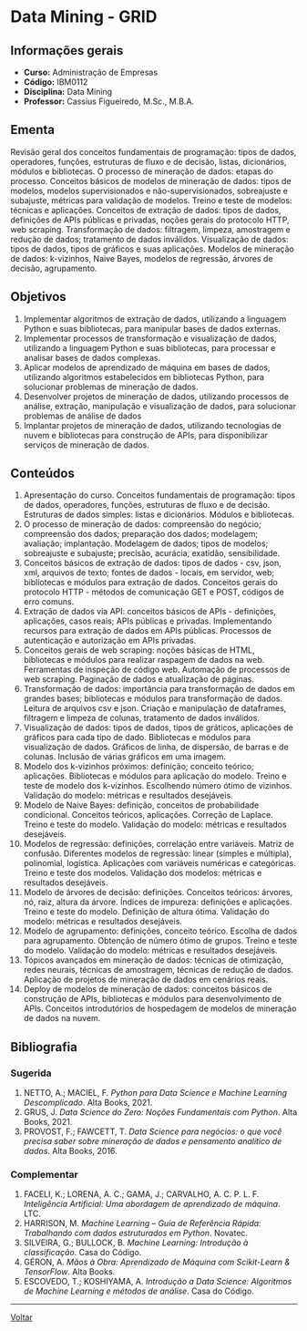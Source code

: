 # Data Mining - GRID

## Informações gerais

- **Curso:** Administração de Empresas
- **Código:** IBM0112
- **Disciplina:** Data Mining
- **Professor:** Cassius Figueiredo, M.Sc., M.B.A. 

## Ementa

Revisão geral dos conceitos fundamentais de programação: tipos de dados, operadores, funções, estruturas de fluxo e de decisão, listas, dicionários, módulos e bibliotecas. O processo de mineração de dados: etapas do processo. Conceitos básicos de modelos de mineração de dados: tipos de modelos, modelos supervisionados e não-supervisionados, sobreajuste e subajuste, métricas para validação de modelos. Treino e teste de modelos: técnicas e aplicações. Conceitos de extração de dados: tipos de dados, definições de APIs públicas e privadas, noções gerais do protocolo HTTP, web scraping. Transformação de dados: filtragem, limpeza, amostragem e redução de dados; tratamento de dados inválidos. Visualização de dados: tipos de dados, tipos de gráficos e suas aplicações. Modelos de mineração de dados: k-vizinhos, Naive Bayes, modelos de regressão, árvores de decisão, agrupamento.

## Objetivos

1. Implementar algoritmos de extração de dados, utilizando a linguagem Python e suas bibliotecas, para manipular bases de dados externas.
2. Implementar processos de transformação e visualização de dados, utilizando a linguagem Python e suas bibliotecas, para processar e analisar bases de dados complexas.
3. Aplicar modelos de aprendizado de máquina em bases de dados, utilizando algoritmos estabelecidos em bibliotecas Python, para solucionar problemas de mineração de dados.
4. Desenvolver projetos de mineração de dados, utilizando processos de análise, extração, manipulação e visualização de dados, para solucionar problemas de análise de dados
5. Implantar projetos de mineração de dados, utilizando tecnologias de nuvem e bibliotecas para construção de APIs, para disponibilizar serviços de mineração de dados.

## Conteúdos

1. Apresentação do curso. Conceitos fundamentais de programação: tipos de dados, operadores, funções, estruturas de fluxo e de decisão. Estruturas de dados simples: listas e dicionários. Módulos e bibliotecas.
2. O processo de mineração de dados: compreensão do negócio; compreensão dos dados; preparação dos dados; modelagem; avaliação; implantação. Modelagem de dados; tipos de modelos; sobreajuste e subajuste; precisão, acurácia, exatidão, sensibilidade.
3. Conceitos básicos de extração de dados: tipos de dados - csv, json, xml, arquivos de texto; fontes de dados - locais, em servidor, web; bibliotecas e módulos para extração de dados. Conceitos gerais do protocolo HTTP - métodos de comunicação GET e POST, códigos de erro comuns.
4. Extração de dados via API: conceitos básicos de APIs - definições, aplicações, casos reais; APIs públicas e privadas. Implementando recursos para extração de dados em APIs públicas. Processos de autenticação e autorização em APIs privadas.
5. Conceitos gerais de web scraping: noções básicas de HTML, bibliotecas e módulos para realizar raspagem de dados na web. Ferramentas de inspeção de código web. Automação de processos de web scraping. Paginação de dados e atualização de páginas.
6. Transformação de dados: importância para transformação de dados em grandes bases; bibliotecas e módulos para transformação de dados. Leitura de arquivos csv e json. Criação e manipulação de dataframes, filtragem e limpeza de colunas, tratamento de dados inválidos.
7. Visualização de dados: tipos de dados, tipos de gráticos, aplicações de gráficos para cada tipo de dado. Bibliotecas e módulos para visualização de dados. Gráficos de linha, de dispersão, de barras e de colunas. Inclusão de várias gráficos em uma imagem.
8. Modelo dos k-vizinhos próximos: definição; conceito teórico; aplicações. Bibliotecas e módulos para aplicação do modelo. Treino e teste de modelo dos k-vizinhos. Escolhendo número ótimo de vizinhos. Validação do modelo: métricas e resultados desejáveis.
9. Modelo de Naive Bayes: definição, conceitos de probabilidade condicional. Conceitos teóricos, aplicações. Correção de Laplace. Treino e teste do modelo. Validação do modelo: métricas e resultados desejáveis.
10. Modelos de regressão: definições, correlação entre variáveis. Matriz de confusão. Diferentes modelos de regressão: linear (simples e múltipla), polinomial, logística. Aplicações com variáveis numéricas e categóricas. Treino e teste dos modelos. Validação dos modelos: métricas e resultados desejáveis.
11. Modelo de árvores de decisão: definições. Conceitos teóricos: árvores, nó, raiz, altura da árvore. Índices de impureza: definições e aplicações. Treino e teste do modelo. Definição de altura ótima. Validação do modelo: métricas e resultados desejáveis.
12. Modelo de agrupamento: definições, conceito teórico. Escolha de dados para agrupamento. Obtenção de número ótimo de grupos. Treino e teste do modelo. Validação do modelo: métricas e resultados desejáveis.
13. Tópicos avançados em mineração de dados: técnicas de otimização, redes neurais, técnicas de amostragem, técnicas de redução de dados. Aplicação de projetos de mineração de dados em cenários reais.
14. Deploy de modelos de mineração de dados: conceitos básicos de construção de APIs, bibliotecas e módulos para desenvolvimento de APIs. Conceitos introdutórios de hospedagem de modelos de mineração de dados na nuvem.

## Bibliografia

### Sugerida

1. NETTO, A.; MACIEL, F. _Python para Data Science e Machine Learning Descomplicado_. Alta Books, 2021.
2. GRUS, J. _Data Science do Zero: Noções Fundamentais com Python_. Alta Books, 2021.
3. PROVOST, F.; FAWCETT, T. _Data Science para negócios: o que você precisa saber sobre mineração de dados e pensamento analítico de dados_. Alta Books, 2016.

### Complementar

1. FACELI, K.; LORENA, A. C.; GAMA, J.; CARVALHO, A. C. P. L. F. _Inteligência Artificial: Uma abordagem de aprendizado de máquina_. LTC.
2. HARRISON, M. _Machine Learning – Guia de Referência Rápida: Trabalhando com dados estruturados em Python_. Novatec. 
3. SILVEIRA, G.; BULLOCK, B. _Machine Learning: Introdução à classificação_. Casa do Código.
4. GÉRON, A. _Mãos à Obra: Aprendizado de Máquina com Scikit-Learn & TensorFlow_. Alta Books. 
5. ESCOVEDO, T.; KOSHIYAMA, A. _Introdução a Data Science: Algoritmos de Machine Learning e métodos de análise_. Casa do Código.

---

[Voltar](https://cassiusf.github.io/ibm0112_datamining/datamining.html)